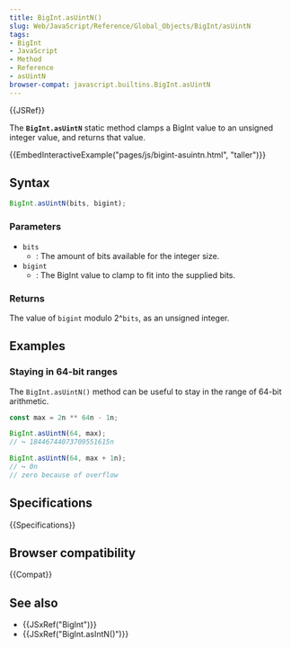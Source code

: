 ```yaml
---
title: BigInt.asUintN()
slug: Web/JavaScript/Reference/Global_Objects/BigInt/asUintN
tags:
- BigInt
- JavaScript
- Method
- Reference
- asUintN
browser-compat: javascript.builtins.BigInt.asUintN
---
```

{{JSRef}}

The **`BigInt.asUintN`** static method clamps a BigInt value to an unsigned
integer value, and returns that value.

{{EmbedInteractiveExample("pages/js/bigint-asuintn.html", "taller")}}

## Syntax

```js
BigInt.asUintN(bits, bigint);
```

### Parameters

*   `bits`
    *   : The amount of bits available for the integer size.
*   `bigint`
    *   : The BigInt value to clamp to fit into the supplied bits.

### Returns

The value of `bigint` modulo 2^`bits`, as an unsigned integer.

## Examples

### Staying in 64-bit ranges

The `BigInt.asUintN()` method can be useful to stay in the range of 64-bit
arithmetic.

```js
const max = 2n ** 64n - 1n;

BigInt.asUintN(64, max);
// ↪ 18446744073709551615n

BigInt.asUintN(64, max + 1n);
// ↪ 0n
// zero because of overflow
```

## Specifications

{{Specifications}}

## Browser compatibility

{{Compat}}

## See also

*   {{JSxRef("BigInt")}}
*   {{JSxRef("BigInt.asIntN()")}}
